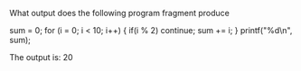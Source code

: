 What output does the following program fragment produce

sum = 0;
for (i = 0; i < 10; i++)
{
    if(i % 2)
        continue;
    sum += i;
}
printf("%d\n", sum);

The output is: 20